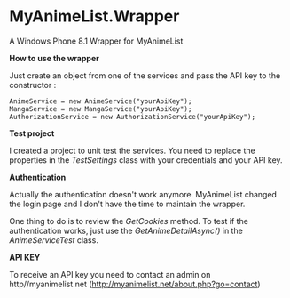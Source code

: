 # MyAnimeList.Wrapper
A Windows Phone 8.1 Wrapper for MyAnimeList

__How to use the wrapper__

Just create an object from one of the services and pass the API key to the constructor :
```
AnimeService = new AnimeService("yourApiKey");
MangaService = new MangaService("yourApiKey");
AuthorizationService = new AuthorizationService("yourApiKey");
```
__Test project__

I created a project to unit test the services. You need to replace the properties in the *TestSettings* class with your credentials and your API key.

__Authentication__

Actually the authentication doesn't work anymore.  MyAnimeList changed the login page and I don't have the time to maintain the wrapper.

One thing to do is to review the *GetCookies* method.  To test if the authentication works, just use the *GetAnimeDetailAsync()* in the *AnimeServiceTest* class.

__API KEY__

To receive an API key you need to contact an admin on http//myanimelist.net (http://myanimelist.net/about.php?go=contact)
